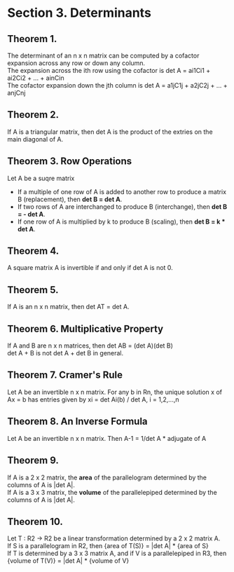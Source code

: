 # Section 3. Determinants
## Theorem 1.
The determinant of an n x n matrix can be computed by a cofactor expansion across any row or down any column.  
The expansion across the ith row using the cofactor is det A = ai1Ci1 + ai2Ci2 + ... + ainCin  
The cofactor expansion down the jth column is det A = a1jC1j + a2jC2j + ... + anjCnj
## Theorem 2.
If A is a triangular matrix, then det A is the product of the extries on the main diagonal of A.  
## Theorem 3. Row Operations
Let A be a suqre matrix  
- If a multiple of one row of A is added to another row to produce a matrix B (replacement), then **det B = det A**.   
- If two rows of A are interchanged to produce B (interchange), then **det B = - det A**.  
- If one row of A is multiplied by k to produce B (scaling), then **det B = k * det A**.  
## Theorem 4. 
A square matrix A is invertible if and only if det A is not 0.  
## Theorem 5. 
If A is an n x n matrix, then det AT = det A.  
## Theorem 6. Multiplicative Property
If A and B are n x n matrices, then det AB = (det A)(det B)  
det A + B is not det A + det B in general.
## Theorem 7. Cramer's Rule
Let A be an invertible n x n matrix. For any b in Rn, the unique solution x of Ax = b has entries given by xi = det Ai(b) / det A, i = 1,2,...,n
## Theorem 8. An Inverse Formula
Let A be an invertible n x n matrix. Then A-1 = 1/det A * adjugate of A
## Theorem 9.
If A is a 2 x 2 matrix, the **area** of the parallelogram determined by the columns of A is |det A|.  
If A is a 3 x 3 matrix, the **volume** of the parallelepiped determined by the columns of A is |det A|.
## Theorem 10.
Let T : R2 -> R2 be a linear transformation determined by a 2 x 2 matrix A.  
If S is a parallelogram in R2, then {area of T(S)} = |det A| * {area of S}  
If T is determined by a 3 x 3 matrix A, and if V is a parallelepiped in R3, then {volume of T(V)} = |det A| * {volume of V}  